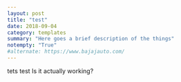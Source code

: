 ```yaml
---
layout: post
title: "test"
date: 2018-09-04
category: templates
summary: "Here goes a brief description of the things"
notempty: "True"
#alternate: https://www.bajajauto.com/
---
```


tets test
Is it actually working?
